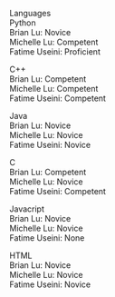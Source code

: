 Languages  
Python  
Brian Lu: Novice  
Michelle Lu: Competent  
Fatime Useini: Proficient  

C++  
Brian Lu: Competent  
Michelle Lu: Competent  
Fatime Useini: Competent  

Java  
Brian Lu: Novice  
Michelle Lu: Novice  
Fatime Useini: Novice  

C  
Brian Lu: Competent  
Michelle Lu: Novice  
Fatime Useini: Competent  

Javacript  
Brian Lu: Novice  
Michelle Lu: Novice  
Fatime Useini: None  

HTML  
Brian Lu: Novice  
Michelle Lu: Novice  
Fatime Useini: Novice  


